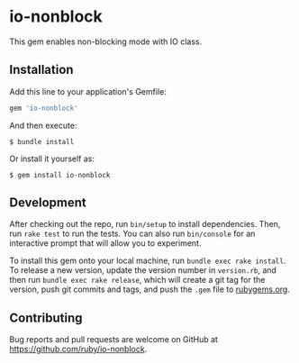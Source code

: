 # io-nonblock

This gem enables non-blocking mode with IO class.

## Installation

Add this line to your application's Gemfile:

```ruby
gem 'io-nonblock'
```

And then execute:

    $ bundle install

Or install it yourself as:

    $ gem install io-nonblock

## Development

After checking out the repo, run `bin/setup` to install dependencies. Then, run `rake test` to run the tests. You can also run `bin/console` for an interactive prompt that will allow you to experiment.

To install this gem onto your local machine, run `bundle exec rake install`. To release a new version, update the version number in `version.rb`, and then run `bundle exec rake release`, which will create a git tag for the version, push git commits and tags, and push the `.gem` file to [rubygems.org](https://rubygems.org).

## Contributing

Bug reports and pull requests are welcome on GitHub at https://github.com/ruby/io-nonblock.
